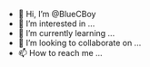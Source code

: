 - 👋 Hi, I’m @BlueCBoy
- 👀 I’m interested in ...
- 🌱 I’m currently learning ...
- 💞️ I’m looking to collaborate on ...
- 📫 How to reach me ...

<!---
BlueCBoy/BlueCBoy is a ✨ special ✨ repository because its `README.md` (this file) appears on your GitHub profile.
You can click the Preview link to take a look at your changes.
--->
